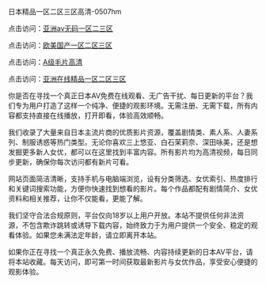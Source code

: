 日本精品一区二区三区高清-0507hm


点击访问：<a href="https://gfd-5xg.pages.dev/">亚洲av无码一区二三区</a>

点击访问：<a href="https://fdhf-454.pages.dev/">欧美国产一区二区三区</a>

点击访问：<a href="https://bered.pages.dev/">A级毛片高清</a>

点击访问：<a href="https://rtj-3zo.pages.dev/">亚洲在线精品一区二区三区</a>


你是否在寻找一个真正日本AV免费在线观看、无广告干扰、每日更新的平台？我们专为用户打造了这样一个纯净、便捷的观影环境。无需注册、无需下载，所有内容都支持直接在线播放，打开即看，体验高效顺畅。

我们收录了大量来自日本主流片商的优质影片资源，覆盖剧情类、素人系、人妻系列、制服诱惑等热门类型。无论你喜欢三上悠亚、白石茉莉奈、深田咏美，还是想发掘更多新人女优，都可以在这里找到丰富内容。所有影片均为高清视频，每日同步更新，确保你每次访问都有新片可看。

网站页面简洁清晰，支持手机与电脑端浏览，设有分类筛选、女优索引、热度排行和关键词搜索功能，方便你快速找到想看的影片。每个作品都配有剧情简介、女优资料和相关推荐，让你不仅能看，更能了解。

我们坚守合法合规原则，平台仅向18岁以上用户开放。本站不提供任何非法资源，不包含欺诈跳转或诱导下载内容，始终致力于为用户提供一个安全、稳定的观看体验。如果您未满法定年龄，请立即离开本站。

如果你正在寻找一个真正永久免费、播放流畅、内容持续更新的日本AV平台，请将本站收藏。每天访问，即可第一时间获取最新影片与女优作品，享受安心便捷的观影体验。




<span style="display:none;">[Canonical link](https://github.com/yy3652/20354 ）</span>
